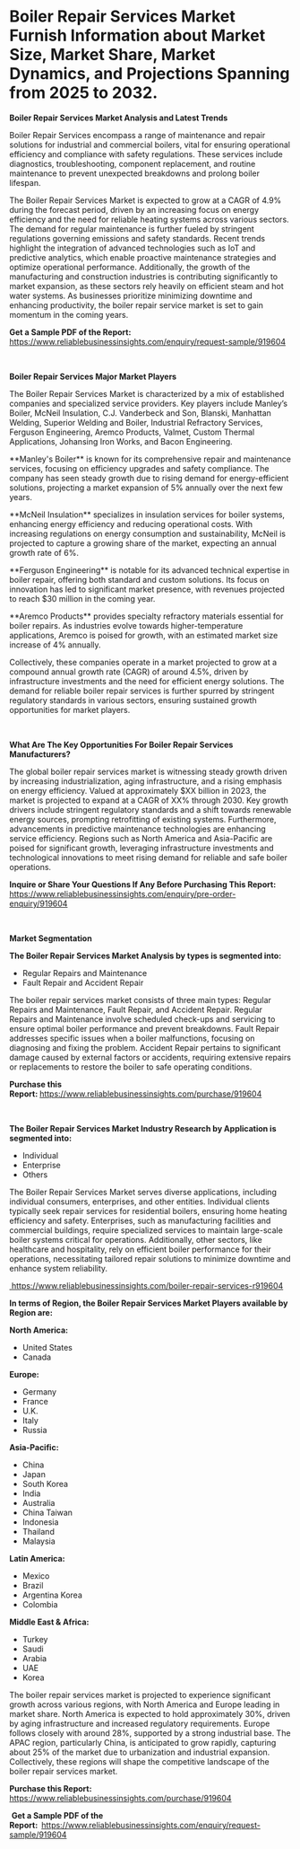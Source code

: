 <p><h1>Boiler Repair Services Market Furnish Information about Market Size, Market Share, Market Dynamics, and Projections Spanning from 2025 to 2032.</h1></p><p><strong>Boiler Repair Services Market Analysis and Latest Trends</strong></p>
<p><p>Boiler Repair Services encompass a range of maintenance and repair solutions for industrial and commercial boilers, vital for ensuring operational efficiency and compliance with safety regulations. These services include diagnostics, troubleshooting, component replacement, and routine maintenance to prevent unexpected breakdowns and prolong boiler lifespan.</p><p>The Boiler Repair Services Market is expected to grow at a CAGR of 4.9% during the forecast period, driven by an increasing focus on energy efficiency and the need for reliable heating systems across various sectors. The demand for regular maintenance is further fueled by stringent regulations governing emissions and safety standards. Recent trends highlight the integration of advanced technologies such as IoT and predictive analytics, which enable proactive maintenance strategies and optimize operational performance. Additionally, the growth of the manufacturing and construction industries is contributing significantly to market expansion, as these sectors rely heavily on efficient steam and hot water systems. As businesses prioritize minimizing downtime and enhancing productivity, the boiler repair service market is set to gain momentum in the coming years.</p></p>
<p><strong>Get a Sample PDF of the Report:&nbsp;</strong> <a href="https://www.reliablebusinessinsights.com/enquiry/request-sample/919604?utm_campaign=3436&utm_medium=2&utm_source=Github&utm_content=ia&utm_term=17042025&utm_id=boiler-repair-services">https://www.reliablebusinessinsights.com/enquiry/request-sample/919604</a></p>
<p>&nbsp;</p>
<p><strong>Boiler Repair Services Major Market Players</strong></p>
<p><p>The Boiler Repair Services Market is characterized by a mix of established companies and specialized service providers. Key players include Manley’s Boiler, McNeil Insulation, C.J. Vanderbeck and Son, Blanski, Manhattan Welding, Superior Welding and Boiler, Industrial Refractory Services, Ferguson Engineering, Aremco Products, Valmet, Custom Thermal Applications, Johansing Iron Works, and Bacon Engineering.</p><p>**Manley's Boiler** is known for its comprehensive repair and maintenance services, focusing on efficiency upgrades and safety compliance. The company has seen steady growth due to rising demand for energy-efficient solutions, projecting a market expansion of 5% annually over the next few years.</p><p>**McNeil Insulation** specializes in insulation services for boiler systems, enhancing energy efficiency and reducing operational costs. With increasing regulations on energy consumption and sustainability, McNeil is projected to capture a growing share of the market, expecting an annual growth rate of 6%.</p><p>**Ferguson Engineering** is notable for its advanced technical expertise in boiler repair, offering both standard and custom solutions. Its focus on innovation has led to significant market presence, with revenues projected to reach $30 million in the coming year.</p><p>**Aremco Products** provides specialty refractory materials essential for boiler repairs. As industries evolve towards higher-temperature applications, Aremco is poised for growth, with an estimated market size increase of 4% annually.</p><p>Collectively, these companies operate in a market projected to grow at a compound annual growth rate (CAGR) of around 4.5%, driven by infrastructure investments and the need for efficient energy solutions. The demand for reliable boiler repair services is further spurred by stringent regulatory standards in various sectors, ensuring sustained growth opportunities for market players.</p></p>
<p>&nbsp;</p>
<p><strong>What Are The Key Opportunities For Boiler Repair Services Manufacturers?</strong></p>
<p><p>The global boiler repair services market is witnessing steady growth driven by increasing industrialization, aging infrastructure, and a rising emphasis on energy efficiency. Valued at approximately $XX billion in 2023, the market is projected to expand at a CAGR of XX% through 2030. Key growth drivers include stringent regulatory standards and a shift towards renewable energy sources, prompting retrofitting of existing systems. Furthermore, advancements in predictive maintenance technologies are enhancing service efficiency. Regions such as North America and Asia-Pacific are poised for significant growth, leveraging infrastructure investments and technological innovations to meet rising demand for reliable and safe boiler operations.</p></p>
<p><strong>Inquire or Share Your Questions If Any Before Purchasing This Report:</strong> <a href="https://www.reliablebusinessinsights.com/enquiry/pre-order-enquiry/919604?utm_campaign=3436&utm_medium=2&utm_source=Github&utm_content=ia&utm_term=17042025&utm_id=boiler-repair-services">https://www.reliablebusinessinsights.com/enquiry/pre-order-enquiry/919604</a></p>
<p>&nbsp;</p>
<p><strong>Market Segmentation</strong></p>
<p><strong>The Boiler Repair Services Market Analysis by types is segmented into:</strong></p>
<p><ul><li>Regular Repairs and Maintenance</li><li>Fault Repair and Accident Repair</li></ul></p>
<p><p>The boiler repair services market consists of three main types: Regular Repairs and Maintenance, Fault Repair, and Accident Repair. Regular Repairs and Maintenance involve scheduled check-ups and servicing to ensure optimal boiler performance and prevent breakdowns. Fault Repair addresses specific issues when a boiler malfunctions, focusing on diagnosing and fixing the problem. Accident Repair pertains to significant damage caused by external factors or accidents, requiring extensive repairs or replacements to restore the boiler to safe operating conditions.</p></p>
<p><strong>Purchase this Report:&nbsp;</strong><a href="https://www.reliablebusinessinsights.com/purchase/919604?utm_campaign=3436&utm_medium=2&utm_source=Github&utm_content=ia&utm_term=17042025&utm_id=boiler-repair-services">https://www.reliablebusinessinsights.com/purchase/919604</a></p>
<p>&nbsp;</p>
<p><strong>The Boiler Repair Services Market Industry Research by Application is segmented into:</strong></p>
<p><ul><li>Individual</li><li>Enterprise</li><li>Others</li></ul></p>
<p><p>The Boiler Repair Services Market serves diverse applications, including individual consumers, enterprises, and other entities. Individual clients typically seek repair services for residential boilers, ensuring home heating efficiency and safety. Enterprises, such as manufacturing facilities and commercial buildings, require specialized services to maintain large-scale boiler systems critical for operations. Additionally, other sectors, like healthcare and hospitality, rely on efficient boiler performance for their operations, necessitating tailored repair solutions to minimize downtime and enhance system reliability.</p></p>
<p><a href="https://www.reliablebusinessinsights.com/boiler-repair-services-r919604?utm_campaign=3436&utm_medium=2&utm_source=Github&utm_content=ia&utm_term=17042025&utm_id=boiler-repair-services">&nbsp;https://www.reliablebusinessinsights.com/boiler-repair-services-r919604</a></p>
<p><strong>In terms of Region, the Boiler Repair Services Market Players available by Region are:</strong></p>
<p>
    <p> <strong> North America: </strong>
        <ul>
            <li>United States</li>
            <li>Canada</li>
        </ul>
        </p> 
    <p> <strong> Europe: </strong>
        <ul>
            <li>Germany</li>
            <li>France</li>
            <li>U.K.</li>
            <li>Italy</li>
            <li>Russia</li>
        </ul>
        </p> 
    <p> <strong> Asia-Pacific: </strong>
        <ul>
            <li>China</li>
            <li>Japan</li>
            <li>South Korea</li>
            <li>India</li>
            <li>Australia</li>
            <li>China Taiwan</li>
            <li>Indonesia</li>
            <li>Thailand</li>
            <li>Malaysia</li>
        </ul>
        </p> 
    <p> <strong> Latin America: </strong>
        <ul>
            <li>Mexico</li>
            <li>Brazil</li>
            <li>Argentina Korea</li>
            <li>Colombia</li>
        </ul>
        </p> 
    <p> <strong> Middle East & Africa: </strong>
        <ul>
            <li>Turkey</li>
            <li>Saudi</li>
            <li>Arabia</li>
            <li>UAE</li>
            <li>Korea</li>
        </ul>
    </p>
    </p>
<p><p>The boiler repair services market is projected to experience significant growth across various regions, with North America and Europe leading in market share. North America is expected to hold approximately 30%, driven by aging infrastructure and increased regulatory requirements. Europe follows closely with around 28%, supported by a strong industrial base. The APAC region, particularly China, is anticipated to grow rapidly, capturing about 25% of the market due to urbanization and industrial expansion. Collectively, these regions will shape the competitive landscape of the boiler repair services market.</p></p>
<p><strong>Purchase this Report: </strong><a href="https://www.reliablebusinessinsights.com/purchase/919604?utm_campaign=3436&utm_medium=2&utm_source=Github&utm_content=ia&utm_term=17042025&utm_id=boiler-repair-services">https://www.reliablebusinessinsights.com/purchase/919604</a></p>
<p>&nbsp;<strong>Get a Sample PDF of the Report:&nbsp;&nbsp;</strong><a href="https://www.reliablebusinessinsights.com/enquiry/request-sample/919604?utm_campaign=3436&utm_medium=2&utm_source=Github&utm_content=ia&utm_term=17042025&utm_id=boiler-repair-services">https://www.reliablebusinessinsights.com/enquiry/request-sample/919604</a></p>
<p><strong></strong></p>
<p><p></p><p></p><p></p></p>